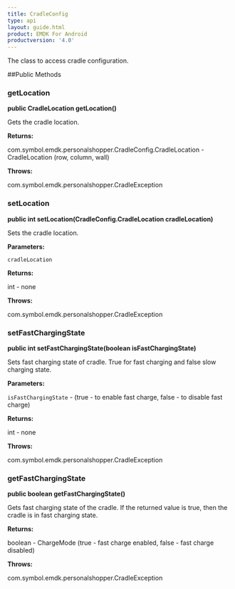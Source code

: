 ```yaml
---
title: CradleConfig
type: api
layout: guide.html
product: EMDK For Android
productversion: '4.0'
---
```



The class to access cradle configuration.

##Public Methods

### getLocation

**public CradleLocation getLocation()**

Gets the cradle location.

**Returns:**

com.symbol.emdk.personalshopper.CradleConfig.CradleLocation - CradleLocation (row, column, wall)

**Throws:**

com.symbol.emdk.personalshopper.CradleException



### setLocation

**public int setLocation(CradleConfig.CradleLocation cradleLocation)**

Sets the cradle location.

**Parameters:**

`cradleLocation`

**Returns:**

int - none

**Throws:**

com.symbol.emdk.personalshopper.CradleException



### setFastChargingState

**public int setFastChargingState(boolean isFastChargingState)**

Sets fast charging state of cradle. True for fast charging and false slow charging state.

**Parameters:**

`isFastChargingState` - (true - to enable fast charge, false - to disable fast charge)

**Returns:**

int - none

**Throws:**

com.symbol.emdk.personalshopper.CradleException



### getFastChargingState

**public boolean getFastChargingState()**

Gets fast charging state of the cradle. If the returned value is true, then the cradle is in fast charging state.

**Returns:**

boolean - ChargeMode (true - fast charge enabled, false - fast charge disabled)

**Throws:**

com.symbol.emdk.personalshopper.CradleException














